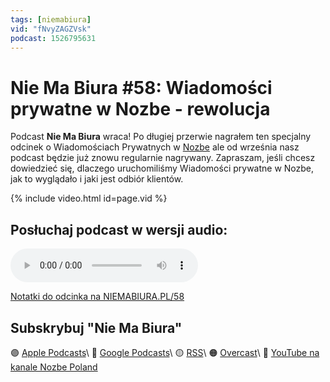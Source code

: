 ```yaml
---
tags: [niemabiura]
vid: "fNvyZAGZVsk"
podcast: 1526795631
---
```


# Nie Ma Biura #58: Wiadomości prywatne w Nozbe - rewolucja

Podcast **Nie Ma Biura** wraca! Po długiej przerwie nagrałem ten specjalny odcinek o Wiadomościach Prywatnych w [Nozbe][n] ale od września nasz podcast będzie już znowu regularnie nagrywany. Zapraszam, jeśli chcesz dowiedzieć się, dlaczego uruchomiliśmy Wiadomości prywatne w Nozbe, jak to wyglądało i jaki jest odbiór klientów.

{% include video.html id=page.vid %}

<!--More-->

## Posłuchaj podcast w wersji audio:

<audio controls>
<source src="https://media.transistor.fm/a51597bb/99121c6c.mp3" type="audio/mpeg">
</audio>



[Notatki do odcinka na NIEMABIURA.PL/58](https://niemabiura.pl/58)

## Subskrybuj "Nie Ma Biura"

🟣 [Apple Podcasts](https://podcasts.apple.com/pl/podcast/nie-ma-biura/id1526795631)\\
🔵 [Google Podcasts](https://podcasts.google.com/feed/aHR0cHM6Ly9mZWVkcy50cmFuc2lzdG9yLmZtL25pZW1hYml1cmE)\\
🟡 [RSS](https://nozbe.com/niemabiura.rss)\\
🟠 [Overcast](https://overcast.fm/itunes1526795631/nie-ma-biura)\\
🔴 [YouTube na kanale Nozbe Poland](https://youtube.com/NozbePoland)

<!--podcast: 1526795631-->

[n]: https://michael.gratis/nozbe_pl
[np]: https://michael.gratis/nozbepersonal_pl